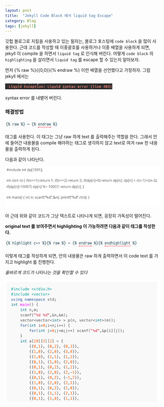 ```yaml
---
layout: post
title:  "Jekyll Code Block 에서 liquid tag Escape"
category: Blog
tags: [jekyll]
---
```



깃헙 블로그로 지킬을 사용하고 있는 필자는, 블로그 포스팅에 `code block` 을 많이 사용한다. 근데 코드를 작성할 때 이중괄호를 사용하거나 이중 배열을 사용하게 되면, jekyll 이 compile 을 하면서 `liquid tag` 로 인식해 버린다. 어떻게 `code block` 의 `highlighting` 을 살리면서 `liquid tag` 를 escape 할 수 있는지 알아보자.

<!-- more -->




먼저 {% raw %}{{0,0}}{% endraw %} 이런 배열을 선언했다고 가정하자. 그럼 jekyll 에서는

![A69D192A-BAF5-4AFA-A557-717865DDEE46.png](https://github.com/jgtonys/upload_test/blob/master/screenshot-Sat%20Aug%2017%202019%2012:42:33%20GMT%2B0900%20%28KST%29.png?raw=true)

syntax error 를 내뱉어 버린다.

### 해결방법

![image.png](https://github.com/jgtonys/upload_test/blob/master/screenshot-Sat%20Aug%2017%202019%2013:06:25%20GMT%2B0900%20%28KST%29.png?raw=true)

태그를 사용한다. 이 태그는 그냥 raw 하게 text 를 출력해주는 역할을 한다. 그래서 안에 들어간 내용물을 compile 해야하는 태그로 생각하지 않고 text로 여겨 raw 한 내용물을 출력하게 된다.

다음과 같이 나타난다.

![image.png](https://github.com/jgtonys/upload_test/blob/master/screenshot-Sat%20Aug%2017%202019%2012:44:40%20GMT%2B0900%20%28KST%29.png?raw=true)

아 근데 위와 같이 코드가 그냥 텍스트로 나타나게 되면, 굉장히 가독성이 떨어진다.

**original text 를 보여주면서 highlighting 이 가능하려면 다음과 같이 태그를 작성한다.**

![image.png](https://github.com/jgtonys/upload_test/blob/master/screenshot-Sat%20Aug%2017%202019%2013:07:13%20GMT%2B0900%20%28KST%29.png?raw=true)

이렇게 태그를 작성하게 되면, 안의 내용물은 raw 하게 출력하면서 이 code text 를 가지고 highlight 를 진행한다.

*올바르게 코드가 나타나는 것을 확인할 수 있다*

![image.png](https://github.com/jgtonys/upload_test/blob/master/screenshot-Sat%20Aug%2017%202019%2012:58:03%20GMT%2B0900%20%28KST%29.png?raw=true)
